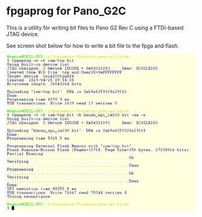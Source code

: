 # fpgaprog for Pano_G2C

This is a utility for writing bit files to Pano G2 Rev C  using a FTDI-based JTAG device.

See screen shot below for how to write a bit file to the fpga and flash.

![Success!](./images/blink_flash.png)

